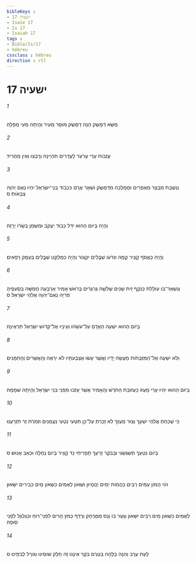 ```yaml
---
bibleKeys : 
- ישעיה 17
- Isaïe 17
- Is 17
- Isaiah 17
tags : 
- Bible/Is/17
- hébreu
cssclass : hébreu
direction : rtl
---
```


# ישעיה 17

###### 1
מַשָּׂא דַּמָּשֶׂק הִנֵּה דַמֶּשֶׂק מוּסָר מֵעִיר וְהָיְתָה מְעִי מַפָּלָה׃
###### 2
עֲזֻבֹות עָרֵי עֲרֹעֵר לַעֲדָרִים תִּהְיֶינָה וְרָבְצוּ וְאֵין מַחֲרִיד׃
###### 3
וְנִשְׁבַּת מִבְצָר מֵאֶפְרַיִם וּמַמְלָכָה מִדַּמֶּשֶׂק וּשְׁאָר אֲרָם כִּכְבֹוד בְּנֵי־יִשְׂרָאֵל יִהְיוּ נְאֻם יְהוָה צְבָאֹות׃ ס
###### 4
וְהָיָה בַּיֹּום הַהוּא יִדַּל כְּבֹוד יַעֲקֹב וּמִשְׁמַן בְּשָׂרֹו יֵרָזֶה׃
###### 5
וְהָיָה כֶּאֱסֹף קָצִיר קָמָה וּזְרֹעֹו שִׁבֳּלִים יִקְצֹור וְהָיָה כִּמְלַקֵּט שִׁבֳּלִים בְּעֵמֶק רְפָאִים׃
###### 6
וְנִשְׁאַר־בֹּו עֹולֵלֹת כְּנֹקֶף זַיִת שְׁנַיִם שְׁלֹשָׁה גַּרְגְּרִים בְּרֹאשׁ אָמִיר אַרְבָּעָה חֲמִשָּׁה בִּסְעִפֶיהָ פֹּרִיָּה נְאֻם־יְהוָה אֱלֹהֵי יִשְׂרָאֵל׃ ס
###### 7
בַּיֹּום הַהוּא יִשְׁעֶה הָאָדָם עַל־עֹשֵׂהוּ וְעֵינָיו אֶל־קְדֹושׁ יִשְׂרָאֵל תִּרְאֶינָה׃
###### 8
וְלֹא יִשְׁעֶה אֶל־הַמִּזְבְּחֹות מַעֲשֵׂה יָדָיו וַאֲשֶׁר עָשׂוּ אֶצְבְּעֹתָיו לֹא יִרְאֶה וְהָאֲשֵׁרִים וְהָחַמָּנִים׃
###### 9
בַּיֹּום הַהוּא יִהְיוּ עָרֵי מָעֻזֹּו כַּעֲזוּבַת הַחֹרֶשׁ וְהָאָמִיר אֲשֶׁר עָזְבוּ מִפְּנֵי בְּנֵי יִשְׂרָאֵל וְהָיְתָה שְׁמָמָה׃
###### 10
כִּי שָׁכַחַתְּ אֱלֹהֵי יִשְׁעֵךְ וְצוּר מָעֻזֵּךְ לֹא זָכָרְתְּ עַל־כֵּן תִּטְּעִי נִטְעֵי נַעֲמָנִים וּזְמֹרַת זָר תִּזְרָעֶנּוּ׃
###### 11
בְּיֹום נִטְעֵךְ תְּשַׂגְשֵׂגִי וּבַבֹּקֶר זַרְעֵךְ תַּפְרִיחִי נֵד קָצִיר בְּיֹום נַחֲלָה וּכְאֵב אָנוּשׁ׃ ס
###### 12
הֹוי הֲמֹון עַמִּים רַבִּים כַּהֲמֹות יַמִּים יֶהֱמָיוּן וּשְׁאֹון לְאֻמִּים כִּשְׁאֹון מַיִם כַּבִּירִים יִשָּׁאוּן׃
###### 13
לְאֻמִּים כִּשְׁאֹון מַיִם רַבִּים יִשָּׁאוּן וְגָעַר בֹּו וְנָס מִמֶּרְחָק וְרֻדַּף כְּמֹץ הָרִים לִפְנֵי־רוּחַ וּכְגַלְגַּל לִפְנֵי סוּפָה׃
###### 14
לְעֵת עֶרֶב וְהִנֵּה בַלָּהָה בְּטֶרֶם בֹּקֶר אֵינֶנּוּ זֶה חֵלֶק שֹׁוסֵינוּ וְגֹורָל לְבֹזְזֵינוּ׃ ס
